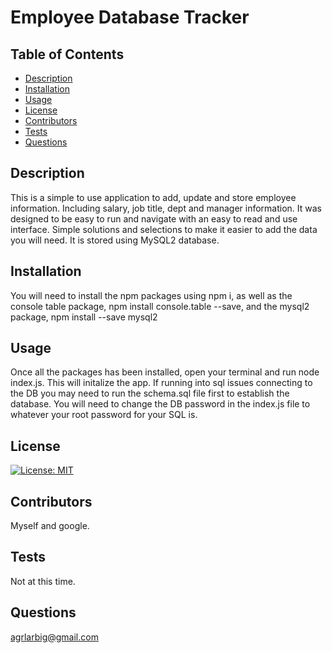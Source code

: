 # Employee Database Tracker 

  ## Table of Contents
  - [Description](#description)
  - [Installation](#installation)
  - [Usage](#usage)
  - [License](#license)
  - [Contributors](#contributor)
  - [Tests](#tests)
  - [Questions](#questions)

  ## Description
  This is a simple to use application to add, update and store employee information. Including salary, job title, dept and manager information. It was designed to be easy to run and navigate with an easy to read and use interface. Simple solutions and selections  to make it easier to add the data you will need. It is stored using MySQL2 database. 

  ## Installation
  You will need to install the npm packages using npm i, as well as the console table package, npm install console.table --save, and the mysql2 package, npm install --save mysql2

  ## Usage
  Once all the packages has been installed, open your terminal and run node index.js. This will initalize the app. If running into sql issues connecting to the DB you may need to run the schema.sql file first to establish the database. You will need to change the DB password in the index.js file to whatever your root password for your SQL is. 

  ## License
  [![License: MIT](https://img.shields.io/badge/License-MIT-yellow.svg)](https://opensource.org/licenses/MIT) 

  ## Contributors
  Myself and google. 

  ## Tests
  Not at this time. 

  ## Questions
  agrlarbig@gmail.com 